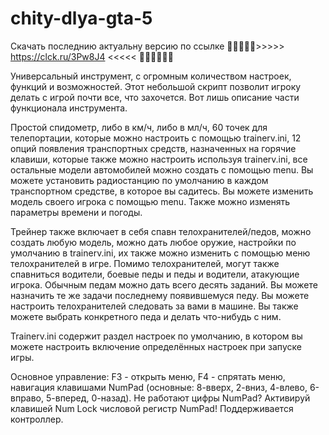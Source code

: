 # chity-dlya-gta-5

Скачать последнию актуальну версию по ссылке 🧡🧡🧡🧡🧡>>>>> https://clck.ru/3Pw8J4 <<<<< 🧡🧡🧡🧡🧡🧡

Универсальный инструмент, с огромным количеством настроек, функций и возможностей. Этот небольшой скрипт позволит игроку делать с игрой почти все, что захочется. Вот лишь описание части функционала инструмента.

Простой спидометр, либо в км/ч, либо в мл/ч, 60 точек для телепортации, которые можно настроить с помощью trainerv.ini, 12 опций появления транспортных средств, назначенных на горячие клавиши, которые также можно настроить используя trainerv.ini, все остальные модели автомобилей можно создать с помощью menu. Вы можете установить радиостанцию ​​по умолчанию в каждом транспортном средстве, в которое вы садитесь. Вы можете изменить модель своего игрока с помощью menu. Также можно изменять параметры времени и погоды.

Трейнер также включает в себя спавн телохранителей/педов, можно создать любую модель, можно дать любое оружие, настройки по умолчанию в trainerv.ini, их также можно изменить с помощью меню телохранителей в игре. Помимо телохранителей, могут также спавниться водители, боевые педы и педы и водители, атакующие игрока. Обычным педам можно дать всего десять заданий. Вы можете назначить те же задачи последнему появившемуся педу. Вы можете настроить телохранителей следовать за вами в машине. Вы также можете выбрать конкретного педа и делать что-нибудь с ним.

Trainerv.ini содержит раздел настроек по умолчанию, в котором вы можете настроить включение определённых настроек при запуске игры.

Основное управление: F3 - открыть меню, F4 - спрятать меню, навигация клавишами NumPad (основные: 8-вверх, 2-вниз, 4-влево, 6-вправо, 5-вперед, 0-назад). Не работают цифры NumPad? Активируй клавишей Num Lock числовой регистр NumPad! Поддерживается контроллер.
